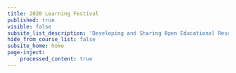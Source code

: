```yaml
---
title: 2020 Learning Festival
published: true
visible: false
subsite_list_description: 'Developing and Sharing Open Educational Resources with Grav'
hide_from_course_list: false
subsite_home: home
page-inject:
    processed_content: true
---
```

